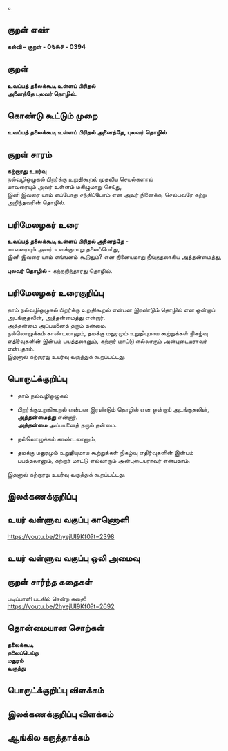 உ

## குறள் எண் 

**கல்வி – குறள் - 0௩௯௪ - 0394**  

## குறள் 

**உவப்பத் தலைக்கூடி உள்ளப் பிரிதல்  
அனைத்தே புலவர் தொழில்.**

## கொண்டு கூட்டும் முறை

**உவப்பத் தலைக்கூடி உள்ளப் பிரிதல் அனைத்தே, புலவர் தொழில்**

## குறள் சாரம் 

**கற்றாரது உயர்வு**    
நல்வழிஒழுகல் பிறர்க்கு உறுதிகூறல் முதலிய செயல்களால்   
யாவரையும் அவர் உள்ளம் மகிழுமாறு செய்து,  
இனி இவரை யாம் எப்போது சந்திப்போம் என அவர் நினைக்க, செல்பவரே கற்று அறிந்தவரின் தொழில்.

## பரிமேலழகர் உரை

**உவப்பத் தலைக்கூடி உள்ளப் பிரிதல் அனைத்தே** -   
யாவரையும் அவர் உவக்குமாறு தலைப்பெய்து,  
இனி இவரை யாம் எங்ஙனம் கூடுதும்? என நினையுமாறு நீங்குதலாகிய அத்தன்மைத்து,  

**புலவர் தொழில்** - கற்றறிந்தாரது தொழில். 

## பரிமேலழகர் உரைகுறிப்பு   

தாம் நல்வழிஒழுகல் பிறர்க்கு உறுதிகூறல் என்பன இரண்டும் தொழில் என ஒன்றாய் அடங்குதலின், அத்தன்மைத்து என்றார்.  
அத்தன்மை அப்பயனைத் தரும் தன்மை.  
நல்லொழுக்கம் காண்டலானும், தமக்கு மதுரமும் உறுதியுமாய கூற்றுக்கள் நிகழ்வு எதிர்வுகளின் இன்பம் பயத்தலானும், கற்றார் மாட்டு எல்லாரும் அன்புடையராவர் என்பதாம்.  
இதனால் கற்றாரது உயர்வு வகுத்துக் கூறப்பட்டது.    

## பொருட்க்குறிப்பு 

* தாம் நல்வழிஒழுகல்  
* பிறர்க்குஉறுதிகூறல் என்பன இரண்டும் தொழில் என ஒன்றாய் அடங்குதலின், **அத்தன்மைத்து** என்றார்.  
**அத்தன்மை** அப்பயனைத் தரும் தன்மை.  

* நல்லொழுக்கம் காண்டலானும்,  
* தமக்கு மதுரமும் உறுதியுமாய கூற்றுக்கள் நிகழ்வு எதிர்வுகளின் இன்பம் பயத்தலானும், கற்றார் மாட்டு எல்லாரும் அன்புடையராவர் என்பதாம்.  

இதனால் கற்றாரது உயர்வு வகுத்துக் கூறப்பட்டது.  

## இலக்கணக்குறிப்பு  


## உயர் வள்ளுவ வகுப்பு காணொளி

https://youtu.be/2hyejUI9Kf0?t=2398

## உயர் வள்ளுவ வகுப்பு ஒலி அமைவு 

 
## குறள் சார்ந்த கதைகள் 

படிப்பாளி படகில் சென்ற கதை!  
https://youtu.be/2hyejUI9Kf0?t=2692

## தொன்மையான சொற்கள்

**தலைக்கூடி**  
**தலைப்பெய்து**    
**மதுரம்**  
**வகுத்து**  

## பொருட்க்குறிப்பு விளக்கம்


## இலக்கணக்குறிப்பு விளக்கம்


## ஆங்கில கருத்தாக்கம் 


